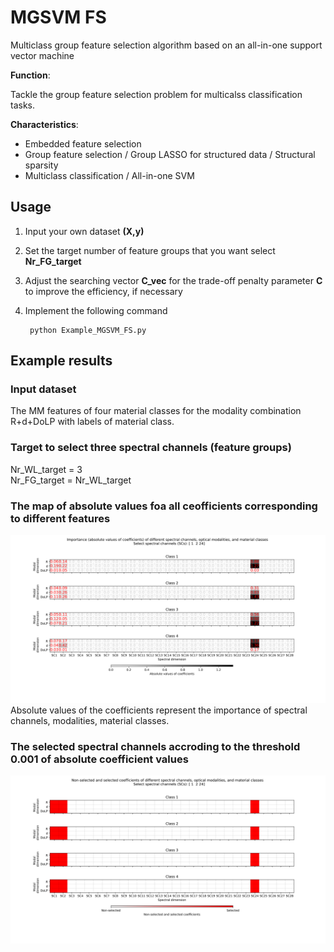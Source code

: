 # MGSVM FS 
Multiclass group feature selection algorithm based on an all-in-one support vector machine

**Function**: 

Tackle the group feature selection problem for multicalss classification tasks.

**Characteristics**: 
* Embedded feature selection
* Group feature selection / Group LASSO for structured data / Structural sparsity
* Multiclass classification / All-in-one SVM


## Usage
1. Input your own dataset **(X,y)**
2. Set the target number of feature groups that you want select **Nr_FG_target**
3. Adjust the searching vector **C_vec** for the trade-off penalty parameter **C** to improve the efficiency, if necessary
4. Implement the following command

        python Example_MGSVM_FS.py


## Example results
### Input dataset
The MM features of four material classes for the modality combination R+d+DoLP with labels of material class. 

### Target to select three spectral channels (feature groups)
Nr_WL_target = 3     
Nr_FG_target = Nr_WL_target
### The map of absolute values foa all ceofficients corresponding to different features
![alt text](Fig_Abs_Coeff__R+d+DoLP_SC2_Nr_SCs_3.png)
Absolute values of the coefficients represent the importance of spectral channels, modalities, material classes.

### The selected spectral channels accroding to the threshold 0.001 of absolute coefficient values
![alt text](Fig_Selected_Coeff__R+d+DoLP_SC2_Nr_SCs_3.png)


